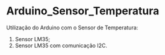 # Arduino_Sensor_Temperatura
Utilização do Arduino com o Sensor de Temperatura:
1. Sensor LM35;
2. Sensor LM35 com comunicação I2C.
